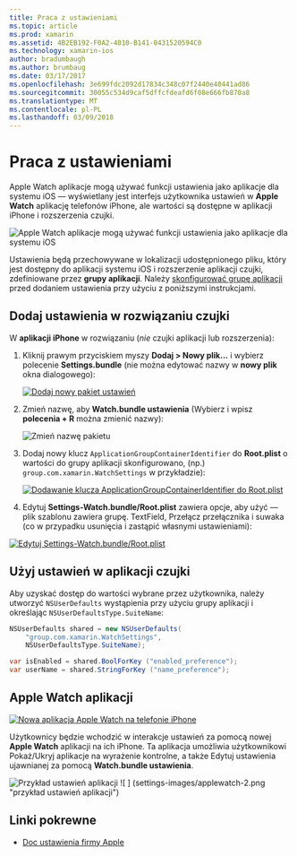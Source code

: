 ```yaml
---
title: Praca z ustawieniami
ms.topic: article
ms.prod: xamarin
ms.assetid: 4B2EB192-F0A2-4010-B141-0431520594C0
ms.technology: xamarin-ios
author: bradumbaugh
ms.author: brumbaug
ms.date: 03/17/2017
ms.openlocfilehash: 3e699fdc2092d17834c348c07f2440e40441ad86
ms.sourcegitcommit: 30055c534d9caf5dffcfdeafd6f08e666fb870a8
ms.translationtype: MT
ms.contentlocale: pl-PL
ms.lasthandoff: 03/09/2018
---
```

# <a name="working-with-settings"></a>Praca z ustawieniami

Apple Watch aplikacje mogą używać funkcji ustawienia jako aplikacje dla systemu iOS — wyświetlany jest interfejs użytkownika ustawień w **Apple Watch** aplikację telefonów iPhone, ale wartości są dostępne w aplikacji iPhone i rozszerzenia czujki.

![](settings-images/intro.png "Apple Watch aplikacje mogą używać funkcji ustawienia jako aplikacje dla systemu iOS")

Ustawienia będą przechowywane w lokalizacji udostępnionego pliku, który jest dostępny do aplikacji systemu iOS i rozszerzenie aplikacji czujki, zdefiniowane przez **grupy aplikacji**. Należy [skonfigurować grupę aplikacji](~/ios/watchos/app-fundamentals/app-groups.md) przed dodaniem ustawienia przy użyciu z poniższymi instrukcjami.

## <a name="add-settings-in-a-watch-solution"></a>Dodaj ustawienia w rozwiązaniu czujki

W **aplikacji iPhone** w rozwiązaniu (*nie* czujki aplikacji lub rozszerzenia):

1. Kliknij prawym przyciskiem myszy **Dodaj > Nowy plik...**  i wybierz polecenie **Settings.bundle** (nie można edytować nazwy w **nowy plik** okna dialogowego):

   [![](settings-images/settings-add-sml.png "Dodaj nowy pakiet ustawień")](settings-images/settings-add.png#lightbox)

2. Zmień nazwę, aby **Watch.bundle ustawienia** (Wybierz i wpisz **polecenia + R** można zmienić nazwy):

   ![](settings-images/settings-rename.png "Zmień nazwę pakietu")

3. Dodaj nowy klucz `ApplicationGroupContainerIdentifier` do **Root.plist** o wartości do grupy aplikacji skonfigurowano, (np.) `group.com.xamarin.WatchSettings` w przykładzie):

   [ ![](settings-images/settings-appgroup-sml.png "Dodawanie klucza ApplicationGroupContainerIdentifier do Root.plist")](settings-images/settings-appgroup.png#lightbox)

4. Edytuj **Settings-Watch.bundle/Root.plist** zawiera opcje, aby użyć — plik szablonu zawiera grupę.
  TextField, Przełącz przełącznika i suwaka (co w przypadku usunięcia i zastąpić własnymi ustawieniami):

  [![](settings-images/rootplist-sml.png "Edytuj Settings-Watch.bundle/Root.plist")](settings-images/rootplist.png#lightbox)


## <a name="use-settings-in-the-watch-app"></a>Użyj ustawień w aplikacji czujki

Aby uzyskać dostęp do wartości wybrane przez użytkownika, należy utworzyć `NSUserDefaults` wystąpienia przy użyciu grupy aplikacji i określając `NSUserDefaultsType.SuiteName`:

```csharp
NSUserDefaults shared = new NSUserDefaults(
    "group.com.xamarin.WatchSettings",
    NSUserDefaultsType.SuiteName);

var isEnabled = shared.BoolForKey ("enabled_preference");
var userName = shared.StringForKey ("name_preference");
```

## <a name="apple-watch-app"></a>Apple Watch aplikacji

[![](settings-images/settings-app-sml.png "Nowa aplikacja Apple Watch na telefonie iPhone")](settings-images/settings-app.png#lightbox)

Użytkownicy będzie wchodzić w interakcje ustawień za pomocą nowej **Apple Watch** aplikacji na ich iPhone. Ta aplikacja umożliwia użytkownikowi Pokaż/Ukryj aplikacje na wyrażenie kontrolne, a także Edytuj ustawienia ujawnianej za pomocą **Watch.bundle ustawienia**.

![](settings-images/applewatch-1.png "Przykład ustawień aplikacji") ![ ] (settings-images/applewatch-2.png "przykład ustawień aplikacji")



## <a name="related-links"></a>Linki pokrewne

- [Doc ustawienia firmy Apple](https://developer.apple.com/library/prerelease/ios/documentation/General/Conceptual/WatchKitProgrammingGuide/Settings.html#//apple_ref/doc/uid/TP40014969-CH22-SW1)
